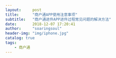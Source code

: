 ```yaml
---
layout:     post
title:      "商户通APP使用注意事项"
subtitle:   "商户通进件APP进件过程常见问题的解决方法"
date:       2018-12-07 17:20:41
author:     "soaringsoul"
header-img: "img/iphone.jpg"
catalog: true
tags:
    - 商户通
---
```

